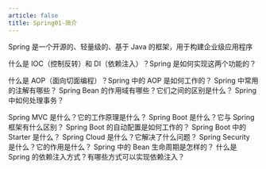```yaml
---
article: false
title: Spring01-简介
---
```


Spring 是一个开源的、轻量级的、基于 Java 的框架，用于构建企业级应用程序







什么是 IOC（控制反转）和 DI（依赖注入）？Spring 是如何实现这两个功能的？


什么是 AOP（面向切面编程）？Spring 中的 AOP 是如何工作的？
Spring 中常用的注解有哪些？
Spring Bean 的作用域有哪些？它们之间的区别是什么？
Spring 中如何处理事务？


Spring MVC 是什么？它的工作原理是什么？
Spring Boot 是什么？它与 Spring 框架有什么区别？
Spring Boot 的自动配置是如何工作的？
Spring Boot 中的 Starter 是什么？
Spring Cloud 是什么？它解决了什么问题？
Spring Security 是什么？它的作用是什么？
Spring 中的 Bean 生命周期是怎样的？
什么是 Spring 的依赖注入方式？有哪些方式可以实现依赖注入？









